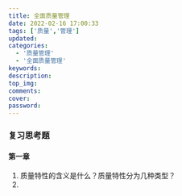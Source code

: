 ```yaml
---
title: 全面质量管理
date: 2022-02-16 17:00:33
tags: ['质量','管理']
updated:
categories:
  - '质量管理'
  - '全面质量管理'
keywords:
description:
top_img:
comments:
cover:
password:
---
```




### 复习思考题

#### 第一章

1. 质量特性的含义是什么？质量特性分为几种类型？
2. 
